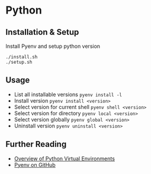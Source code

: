 # Python

## Installation & Setup
Install Pyenv and setup python version

```
./install.sh
./setup.sh
```



## Usage
- List all installable versions
`pyenv install -l`
- Install version
`pyenv install <version>`
- Select version for current shell
`pyenv shell <version>`
- Select version for directory
`pyenv local <version>`
- Select version globally
`pyenv global <version>`
- Uninstall version
`pyenv uninstall <version>`




## Further Reading
- [Overview of Python Virtual Environments](https://gist.github.com/wronk/a902185f5f8ed018263d828e1027009b)
- [Pyenv on GitHub](https://github.com/pyenv/pyenv)
